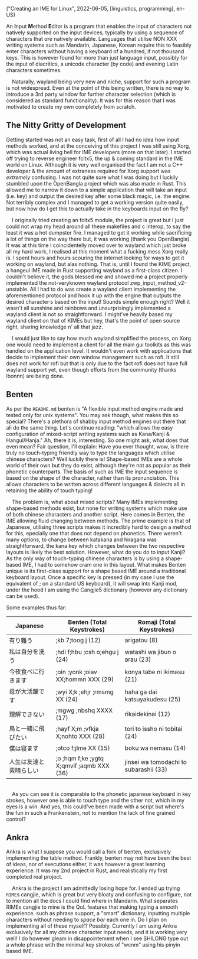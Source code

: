 ("Creating an IME for Linux", 2022-06-05, [linguistics, programming], en-US)

<span class="lettrine">A</span>n **I**nput **M**ethod **E**ditor is a program that enables the input of characters not natively supported on the input devices, typically by using a sequence of characters that *are* natively available. Languages that utilise NON XXX writing systems such as Mandarin, Japanese, Korean require this to feasibly enter characters without having a keyboard of a hundred, if not thousand keys. This is however found for more than just language input, possibly for the input of diacritics, a unicode character (by code) and evening Latin characters sometimes.

    Naturally, wayland being very new and niche, support for such a program is not widespread. Even at the point of this being written, there is no way to introduce a 3rd party window for further character selection (which is considered as standard functionality). It was for this reason that I was motivated to create my own completely from scratch.

## The Nitty Gritty of Development

<span class="lettrine">G</span>etting started was not an easy task, first of all I had no idea how input methods worked, and at the conceiving of this project I was still using Xorg, which was actual living hell for IME developers (more on that later). I started off trying to reverse engineer fcitx5, the up & coming standard in the IME world on Linux. Although it is very well organised the fact I am not a C++ developer & the amount of extraness required for Xorg support was *extremely* confusing. I was not quite sure what I was doing but I luckily stumbled upon the OpenBangla project which was also made in Rust. This allowed me to narrow it down to a simple application that will take an input (i.e. key) and output the desired key after some black magic, i.e. the engine. Not terribly complex and I managed to get a working version quite easily, but now how do I get this to actually take in the keyboards input on the fly? 

    I originally tried creating an fcitx5 module, the project is great but I just could not wrap my head around all these makefiles and c interop, to say the least it was a hot dumpster fire. I managed to get it working while sacrificing a lot of things on the way there but, it was working (thank you OpenBangla). It was at this time I coincidentelly moved over to wayland which just broke all my hard work, I realised at this moment what a fucking mess Xorg really is. I spent hours and hours scouring the internet looking for ways to get it working on wayland, but alas nothing. That is, until I found the KIME project, a hangeul IME made in Rust supporting wayland as a first-class citizen. I couldn't believe it, the gods blessed me and showed me a project properly implemented the not-veryknown wayland protocol zwp_input_method_v2-unstable. All I had to do was create a wayland client implementing the aforementioned protocol and hook it up with the engine that outputs the desired character·s based on the input! Sounds simple enough right? Well it wasn't all sunshine and rainbows and unsurprisingly implemented a wayland client is not so straightforward. I might've heavily based my wayland client on that of KIMEs but hey, that's the point of open source right, sharing knowledge n' all that jazz.

    I would just like to say how much wayland simplified the process, on Xorg one would need to implement a client for all the main gui toolkits as this was handled on the application level. It wouldn't even work with applications that decide to implement their own window management such as rofi. It still does not work for rofi but that is only due to the fact rofi does not have full wayland support yet, even though efforts from the community (thanks lbonnn) are being done.


## Benten

<span class="lettrine">A</span>s per the `README.md` benten is "A flexible input method engine made and tested only for unix systems". You may ask though, what makes this so special? There's a plethora of shabby input method engines out there that all do the same thing. Let's continue reading: "which allows the easy configuration of mixed-script writing systems such as Kana/Kanji & Hangul/Hanja." Ah, there it is, interesting. So one might ask, what does that even mean? Fair question, I'll explain: Have you ever thought, wow, is there truly no touch-typing friendly way to type the languages which utilise chinese characters? Well luckily there is! Shape-based IMEs are a whole world of their own but they do exist, although they're not as popular as their phonetic counterparts. The basis of such as IME the input sequence is based on the shape of the character, rather than its pronunciation. This allows characters to be written across different languages & dialects all in retaining the ability of touch typing! 

    The problem is, what about mixed scripts? Many IMEs implementing shape-based methods exist, but none for writing systems which make use of both chinese characters and another script. Here comes in Benten, the IME allowing fluid changing between methods. The prime example is that of Japanese, utilising three scripts makes it incredibly hard to design a method for this, epecially one that does not depend on phonetics. There weren't many options, to change between katakana and hiragana was straightforward, the kana key which changes between the two respective layouts is likely the best solution. However, what do you do to input Kanji? As the only way of touch-typing chinese characters is by using a shape-based IME, I had to somehow cram one in this layout. What makes Benten unique is its first-class support for a shape based IME around a traditional keyboard layout. Once a specific key is pressed (in my case I use the equivalent of ; on a standard US keyboard), it will swap into Kanji mod, under the hood I am using the Cangjie5 dictionary (however any dictionary can be used).

Some examples thus far:

|Japanese 			|Benten (Total Keystrokes) 		          |Romaji (Total Keystrokes)             |
|-------------------|-----------------------------------------|--------------------------------------|
|有り難う    			|;kb 7;toog j (12) 				          |arigatou (8) 				         |
|私は自分を洗う		|;hdi f;hbu ;csh o;ehgu j (24)	          |watashi wa jibun o arau (23)          |
|今夜食べに行きます	|;oin ;yonk ;oiav XX;hommn XXX (29)       |konya tabe ni ikimasu (21)            |
|母が大活躍です   		|;wyi X;k ;ehjr ;rmsmg XX (24)            |haha ga dai katsuyakudesu (25)        |
|理解できない   		|;mgwg ;nbshq XXXX (17) 		          |rikaidekinai (12)                     |
|鳥と一緒に飛びたい	|;hayf X;m ;vfkja X;nohto XXX (28)        |tori to issho ni tobitai (24)         |
|僕は寝ます      		|;otco f;jlme XX (15) 		              |boku wa nemasu (14)   	             |
|人生は友達と素晴らしい	|;o ;hqm f;ke ;ygtq X;qmvif ;aqmb XXX (36)|jinsei wa tomodachi to subarashii (33)|

\
    As you can see it is comparable to the phonetic japanese keyboard in key strokes, however one is able to touch type and the other not, which in my eyes is a win. And yes, this could've been made with a script but where's the fun in such a Frankenstein, not to mention the lack of fine grained control?

## Ankra

<span class="lettrine">A</span>nkra is what I suppose you would call a fork of benten, exclusively implementing the table method. Frankly, benten may not have been the best of ideas, nor of executions either, it was however a great learning experience. It was my 2nd project in Rust, and realistically my first completed real project.

    Ankra is the project I am admittedly losing hope for. I ended up trying `RIME`s cangjie, which is great but very bloaty and confusing to configure, not to mention all the docs I could find where in Mandarin. What separates RIMEs cangjie to mine is the QoL features that making typing a smooth experience.  such as phrase support, a "smart" dictionary, inputting multiple characters without needing to *space bar* each one in. Do I plan on implementing all of these myself? Possibly. Currently I am using Ankra exclusively for all my chinese character input needs, and it is working very well! I do however gleam in disappointement when I see SHILONG type out a whole phrase with the minimal key strokes of "wcnm" using his pinyin based IME.